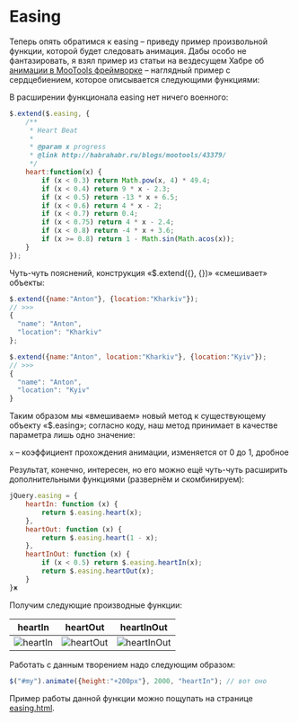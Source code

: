 # Easing

Теперь опять обратимся к easing – приведу пример произвольной функции, которой будет следовать анимация. Дабы особо не фантазировать, я взял пример из статьи на вездесущем Хабре oб [анимации в MooTools фреймворке](http://habrahabr.ru/post/43379/) – наглядный пример с сердцебиением, которое описывается следующими функциями:

В расширении функционала easing нет ничего военного:

```javascript
$.extend($.easing, {
    /**
     * Heart Beat
     *
     * @param x progress
     * @link http://habrahabr.ru/blogs/mootools/43379/
     */
    heart:function(x) {
        if (x < 0.3) return Math.pow(x, 4) * 49.4;
        if (x < 0.4) return 9 * x - 2.3;
        if (x < 0.5) return -13 * x + 6.5;
        if (x < 0.6) return 4 * x - 2;
        if (x < 0.7) return 0.4;
        if (x < 0.75) return 4 * x - 2.4;
        if (x < 0.8) return -4 * x + 3.6;
        if (x >= 0.8) return 1 - Math.sin(Math.acos(x));
    }
});
```

Чуть-чуть пояснений, конструкция «$.extend({}, {})» «смешивает» объекты:

```javascript
$.extend({name:"Anton"}, {location:"Kharkiv"});
// >>>
{
  "name": "Anton",
  "location": "Kharkiv"
};

$.extend({name:"Anton", location:"Kharkiv"}, {location:"Kyiv"});
// >>>
{
  "name": "Anton",
  "location": "Kyiv"
}
```

Таким образом мы «вмешиваем» новый метод к существующему объекту «$.easing»; согласно коду, наш метод принимает в качестве параметра лишь одно значение:

`x` – коэффициент прохождения анимации, изменяется от 0 до 1, дробное

Результат, конечно, интересен, но его можно ещё чуть-чуть расширить дополнительными функциями (развернём и скомбинируем):

```javascript
jQuery.easing = {
    heartIn: function (x) {
        return $.easing.heart(x);
    },
    heartOut: function (x) {
        return $.easing.heart(1 - x);
    },
    heartInOut: function (x) {
        if (x < 0.5) return $.easing.heartIn(x);
        return $.easing.heartOut(x);
    }
}ж
```

Получим следующие производные функции:

|              **heartIn**              |               **heartOut**              |                **heartInOut**               |
| :-----------------------------------: | :-------------------------------------: | :-----------------------------------------: |
| ![heartIn](../assets/img/heartIn.png) | ![heartOut](../assets/img/heartOut.png) | ![heartInOut](../assets/img/heartInOut.png) |

Работать с данным творением надо следующим образом:

```javascript
$("#my").animate({height:"+200px"}, 2000, "heartIn"); // вот оно
```

Пример работы данной функции можно пощупать на странице [easing.html](http://anton.shevchuk.name/book/code/easing.html).
